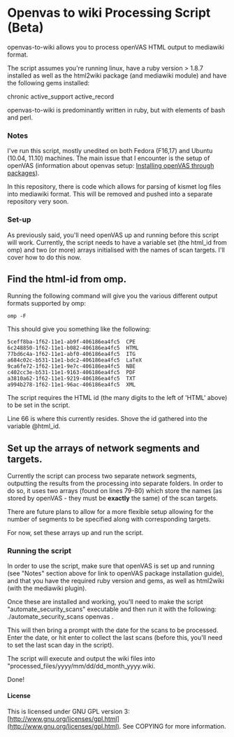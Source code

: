 # Openvas to wiki Processing Script (Beta)

openvas-to-wiki allows you to process openVAS HTML output to mediawiki format.

The script assumes you're running linux, have a ruby version > 1.8.7 installed as well as the html2wiki package (and mediawiki module) and have the following gems installed:

chronic
active_support
active_record

openvas-to-wiki is predominantly written in ruby, but with elements of bash and perl.

### Notes
I've run this script, mostly unedited on both Fedora (F16,17) and Ubuntu (10.04, 11.10) machines.
The main issue that I encounter is the setup of openVAS (information about openvas setup: <a href="http://www.openvas.org/install-packages.html">Installing openVAS through packages</a>).

In this repository, there is code which allows for parsing of kismet log files into mediawiki format. This will be removed and pushed into a separate repository very soon.

### Set-up

As previously said, you'll need openVAS up and running before this script will work. Currently, the script needs to have a variable set (the html_id from omp) and two (or more) arrays initialised with the names of scan targets. I'll cover how to do this now.

## Find the html-id from omp.

Running the following command will give you the various different output formats supported by omp:

`omp -F`

This should give you something like the following:

	5ceff8ba-1f62-11e1-ab9f-406186ea4fc5  CPE
	6c248850-1f62-11e1-b082-406186ea4fc5  HTML
	77bd6c4a-1f62-11e1-abf0-406186ea4fc5  ITG
	a684c02c-b531-11e1-bdc2-406186ea4fc5  LaTeX
	9ca6fe72-1f62-11e1-9e7c-406186ea4fc5  NBE
	c402cc3e-b531-11e1-9163-406186ea4fc5  PDF
	a3810a62-1f62-11e1-9219-406186ea4fc5  TXT
	a994b278-1f62-11e1-96ac-406186ea4fc5  XML

The script requires the HTML id (the many digits to the left of 'HTML' above) to
be set in the script.

Line 66 is where this currently resides. Shove the id gathered into the variable
@html_id.

## Set up the arrays of network segments and targets.

Currently the script can process two separate network segments, outputting the
results from the processing into separate folders. In order to do so, it uses
two arrays (found on lines 79-80) which store the names (as stored by openVAS - they must be **exactly** the same) of the scan targets.

There are future plans to allow for a more flexible setup allowing for the number of segments to be specified along with corresponding targets.

For now, set these arrays up and run the script.

### Running the script

In order to use the script, make sure that openVAS is set up and running (see "Notes" section above for link to openVAS package installation guide), and that you have the required ruby version and gems, as well as html2wiki (with the mediawiki plugin).

Once these are installed and working, you'll need to make the script "automate_security_scans" executable and then run it with the following: ./automate_security_scans openvas .

This will then bring a prompt with the date for the scans to be processed. Enter the date, or hit enter to collect the last scans (before this, you'll need to set the last scan day in the script).

The script will execute and output the wiki files into "processed_files/yyyy/mm/dd/dd_month_yyyy.wiki.

Done!

#### License

This is licensed under GNU GPL version 3: [http://www.gnu.org/licenses/gpl.html](http://www.gnu.org/licenses/gpl.html). See COPYING for more information.
